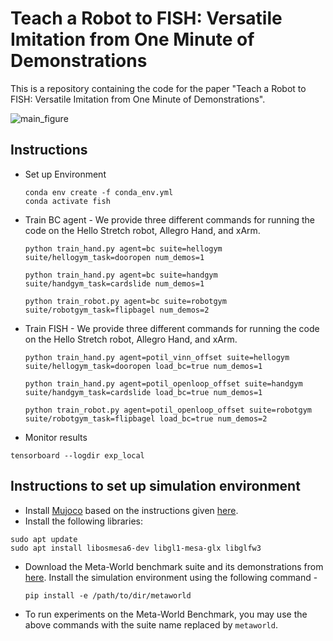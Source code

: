 # Teach a Robot to FISH: Versatile Imitation from One Minute of Demonstrations

This is a repository containing the code for the paper "Teach a Robot to FISH: Versatile Imitation from One Minute of Demonstrations".

![main_figure](https://user-images.githubusercontent.com/25313941/221458118-4c6f7ea5-abda-40db-be99-b02b0828b06d.png)

## Instructions
- Set up Environment
  ```
  conda env create -f conda_env.yml
  conda activate fish
  ```
- Train BC agent - We provide three different commands for running the code on the Hello Stretch robot, Allegro Hand, and xArm.
  ```
  python train_hand.py agent=bc suite=hellogym suite/hellogym_task=dooropen num_demos=1
  ```
  ```
  python train_hand.py agent=bc suite=handgym suite/handgym_task=cardslide num_demos=1
  ```
  ```
  python train_robot.py agent=bc suite=robotgym suite/robotgym_task=flipbagel num_demos=2
  ```

- Train FISH - We provide three different commands for running the code on the Hello Stretch robot, Allegro Hand, and xArm.
  ```
  python train_hand.py agent=potil_vinn_offset suite=hellogym suite/hellogym_task=dooropen load_bc=true num_demos=1
  ```
  ```
  python train_hand.py agent=potil_openloop_offset suite=handgym suite/handgym_task=cardslide load_bc=true num_demos=1
  ```
  ```
  python train_robot.py agent=potil_openloop_offset suite=robotgym suite/robotgym_task=flipbagel load_bc=true num_demos=2
  ```
- Monitor results
```
tensorboard --logdir exp_local
```

## Instructions to set up simulation environment
- Install [Mujoco](http://www.mujoco.org/) based on the instructions given [here](https://github.com/facebookresearch/drqv2).
- Install the following libraries:
```
sudo apt update
sudo apt install libosmesa6-dev libgl1-mesa-glx libglfw3
```
- Download the Meta-World benchmark suite and its demonstrations from [here](https://osf.io/4w69f/?view_only=e29b9dc9ea474d038d533c2245754f0c). Install the simulation environment using the following command - 
  ```
  pip install -e /path/to/dir/metaworld
  ```
- To run experiments on the Meta-World Benchmark, you may use the above commands with the suite name replaced by `metaworld`.
